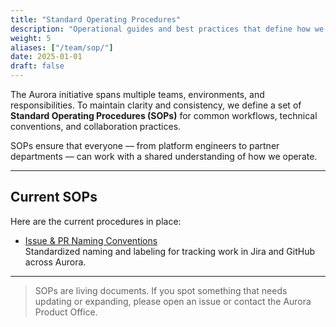 ```yaml
---
title: "Standard Operating Procedures"
description: "Operational guides and best practices that define how we work across the Aurora initiative."
weight: 5
aliases: ["/team/sop/"]
date: 2025-01-01
draft: false
---
```


The Aurora initiative spans multiple teams, environments, and responsibilities. To maintain clarity and consistency, we define a set of **Standard Operating Procedures (SOPs)** for common workflows, technical conventions, and collaboration practices.

SOPs ensure that everyone — from platform engineers to partner departments — can work with a shared understanding of how we operate.

---

## Current SOPs

Here are the current procedures in place:

- [Issue & PR Naming Conventions](/docs/standard-operating-procedures/issue-naming/)  
  Standardized naming and labeling for tracking work in Jira and GitHub across Aurora.

---

> SOPs are living documents. If you spot something that needs updating or expanding, please open an issue or contact the Aurora Product Office.
